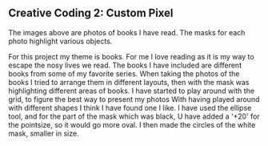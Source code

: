 ## Creative Coding 2: Custom Pixel

The images above are photos of books I have read. The masks for each photo highlight various objects.

For this project my theme is books. For me I love reading as it is my way to escape the nosy lives we read. The books I have included are different books from some of my favorite series.
When taking the photos of the books I tried to arrange them in different layouts, then with the mask was highlighting different areas of books.
I have started to play around with the grid, to figure the best way to present my photos
With having played around with different shapes I think I have found one I like. I have used the ellipse tool, and for the part of the mask which was black, U have added a '+20' for the pointsize, so it would go more oval. I then made the circles of the white mask, smaller in size.
